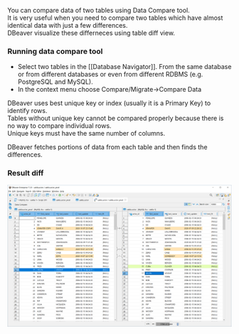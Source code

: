 You can compare data of two tables using Data Compare tool.  
It is very useful when you need to compare two tables which have almost identical data with just a few differences.  
DBeaver visualize these differneces using table diff view.

### Running data compare tool

- Select two tables in the [[Database Navigator]]. From the same database or from different databases or even from different RDBMS (e.g. PostgreSQL and MySQL).
- In the context menu choose Compare/Migrate->Compare Data

DBeaver uses best unique key or index (usually it is a Primary Key) to identify rows.  
Tables without unique key cannot be compared properly because there is no way to compare individual rows.  
Unique keys must have the same number of columns.  

DBeaver fetches portions of data from each table and then finds the differences.  

### Result diff

![](images/ug/tools/data-compare-diff.png)
